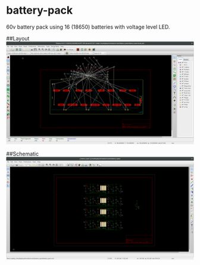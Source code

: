# battery-pack
60v battery pack using 16 (18650) batteries with voltage level LED.

##Layout
![Alt text](https://github.com/physiii/battery-pack/blob/master/screenshots/layout.png "Dashboard")

##Schematic
![Alt text](https://github.com/physiii/battery-pack/blob/master/screenshots/schematic.png "Devices")
